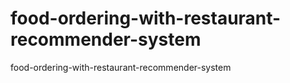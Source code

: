 # food-ordering-with-restaurant-recommender-system
food-ordering-with-restaurant-recommender-system
